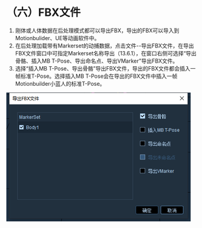# （六）FBX文件

1. 刚体或人体数据在后处理模式都可以导出FBX，导出的FBX可以导入到Motionbulider、UE等动画软件中。
2. 在后处理加载带有Markerset的动捕数据，点击文件--导出FBX文件，在导出FBX文件窗口中可指定Markerset名称导出（13.6.1），在窗口右侧可选择“导出骨骼、插入MB T-Pose、导出命名点、导出VMarker”导出FBX文件。
3. 选择“插入MB T-Pose、导出骨骼”导出FBX文件，导出的FBX文件都会插入一帧标准T-Pose。选择插入MB T-Pose会在导出的FBX文件中插入一帧Motionbuilder小蓝人的标准T-Pose。

![13.6.1](../.gitbook/assets/6.png)

